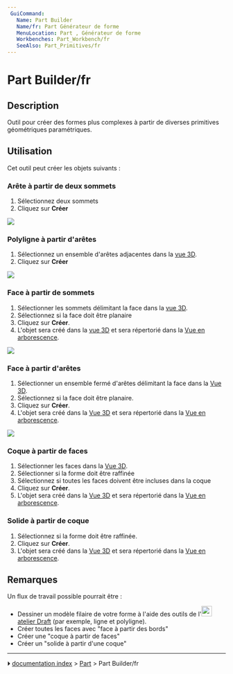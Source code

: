 ```yaml
---
 GuiCommand:
   Name: Part Builder
   Name/fr: Part Générateur de forme
   MenuLocation: Part , Générateur de forme
   Workbenches: Part_Workbench/fr
   SeeAlso: Part_Primitives/fr
---
```


# Part Builder/fr

## Description

Outil pour créer des formes plus complexes à partir de diverses primitives géométriques paramétriques.



## Utilisation

Cet outil peut créer les objets suivants :



### Arête à partir de deux sommets 

1.  Sélectionnez deux sommets
2.  Cliquez sur **Créer**

![](images/Edge_from_verts-1.gif )



### Polyligne à partir d\'arêtes 

1.  Sélectionnez un ensemble d\'arêtes adjacentes dans la [vue 3D](3D_view/fr.md).
2.  Cliquez sur **Créer**

![](images/Wire_from_edges-1.gif )



### Face à partir de sommets 

1.  Sélectionner les sommets délimitant la face dans la [vue 3D](3D_view/fr.md).
2.  Sélectionnez si la face doit être planaire
3.  Cliquez sur **Créer**.
4.  L\'objet sera créé dans la [vue 3D](3D_view/fr.md) et sera répertorié dans la [Vue en arborescence](Tree_view/fr.md).

![](images/Face_from_verts.gif )



### Face à partir d\'arêtes 

1.  Sélectionner un ensemble fermé d\'arêtes délimitant la face dans la [Vue 3D](3D_view/fr.md).
2.  Sélectionnez si la face doit être planaire.
3.  Cliquez sur **Créer**.
4.  L\'objet sera créé dans la [Vue 3D](3D_view/fr.md) et sera répertorié dans la [Vue en arborescence](Tree_view/fr.md).

![](images/Face_from_edges.gif )



### Coque à partir de faces 

1.  Sélectionner les faces dans la [Vue 3D](3D_view/fr.md).
2.  Sélectionner si la forme doit être raffinée
3.  Sélectionnez si toutes les faces doivent être incluses dans la coque
4.  Cliquez sur **Créer**.
5.  L\'objet sera créé dans la [Vue 3D](3D_view/fr.md) et sera répertorié dans la [Vue en arborescence](Tree_view/fr.md).



### Solide à partir de coque 

1.  Sélectionnez si la forme doit être raffinée.
2.  Cliquez sur **Créer**.
3.  L\'objet sera créé dans la [Vue 3D](3D_view/fr.md) et sera répertorié dans la [Vue en arborescence](Tree_view/fr.md).



## Remarques

Un flux de travail possible pourrait être :

-   Dessiner un modèle filaire de votre forme à l\'aide des outils de l\'<img alt="" src=images/Workbench_Draft.svg  style="width:24px;"> [atelier Draft](Draft_Workbench/fr.md) (par exemple, ligne et polyligne).
-   Créer toutes les faces avec \"face à partir des bords\"
-   Créer une \"coque à partir de faces\"
-   Créer un \"solide à partir d\'une coque\"



---
⏵ [documentation index](../README.md) > [Part](Part_Workbench.md) > Part Builder/fr
